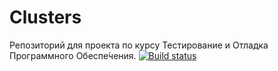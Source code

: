 # Clusters
Репозиторий для проекта по курсу Тестирование и Отладка Программного Обеспе́чения.
[![Build status](https://ci.appveyor.com/api/projects/status/qc0kfp7b1pn4tx58?svg=true)](https://ci.appveyor.com/project/olegv11/clusters)